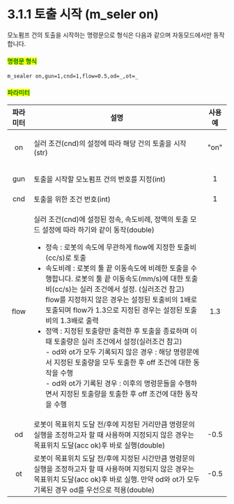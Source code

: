# 3.1.1 토출 시작 (m_seler on)

모노펌프 건의 토출을 시작하는 명령문으로 형식은 다음과 같으며 자동모드에서만 동작합니다.

#### <mark style="color:green;">명령문 형식</mark>
```
m_sealer on,gun=1,cnd=1,flow=0.5,od=_,ot=_
```

#### <mark style="color:green;">파라미터</mark>

|파라미터| 설명                                                                                                    |    사용 예    |
| :---: | ------------------------------------------------------------------------------------------------------- | :-------: |
| on   | <p>실러 조건(cnd)의 설정에 따라 해당 건의 토출을 시작(str)</p>   | "on" |
| gun  | <p>토출을 시작할 모노펌프 건의 번호를 지정(int)</p>              |  1   |
| cnd  | 토출을 위한 조건 번호(int)                                     | 1    |
| flow   | <p>실러 조건(cnd)에 설정된 정속, 속도비례, 정액의 토출 모드 설정에 따라 하기와 같이 동작(double)</p><ul><li>정속 : 로봇의 속도에 무관하게 flow에 지정한 토출비(cc/s)로 토출</li><li>속도비례 : 로봇의 툴 끝 이동속도에 비례한 토출을 수행합니다. 로봇의 툴 끝 이동속도(mm/s)에 대한 토출비(cc/s)는 실러 조건에서 설정. (실러조건 참고) flow를 지정하지 않은 경우는 설정된 토출비의 1배로 토출되며 flow가 1.3으로 지정된 경우는 설정된 토출비의 1.3배로 출력</li><li>정액 : 지정된 토출량만 출력한 후 토출을 종료하며 이때 토출량은 실러 조건에서 설정(실러조건 참고) <br>  - od와 ot가 모두 기록되지 않은 경우 : 해당 명령문에서 지정된 토출량을 모두 토출한 후 off 조건에 대한 동작을 수행<br>  - od와 ot가 기록된 경우 : 이후의 명령문들을 수행하면서 지정된 토출량을 토출한 후 off 조건에 대한 동작을 수행</li></ul>                                         | 1.3 |
| od  | 로봇이 목표위치 도달 전/후에 지정된 거리만큼 명령문의 실행을 조정하고자 할 때 사용하며 지정되지 않은 경우는 목표위치 도달(acc ok)후 바로 실행(double)                                     | -0.5    |
| ot  | 로봇이 목표위치 도달 전/후에 지정된 시간만큼 명령문의 실행을 조정하고자 할 때 사용하며 지정되지 않은 경우는 목표위치 도달(acc ok)후 바로 실행. 만약 od와 ot가 모두 기록된 경우 od를 우선으로 적용(double)                                     | -0.5    |

